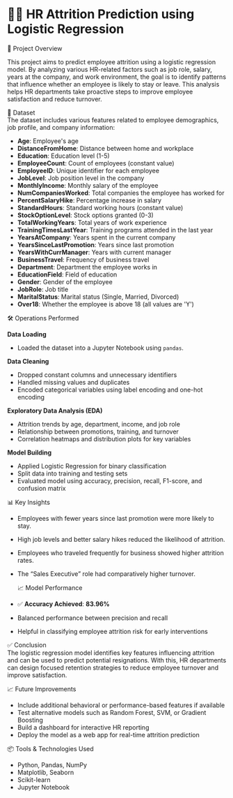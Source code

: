 # 🧑‍💼 HR Attrition Prediction using Logistic Regression

📌 Project Overview

This project aims to predict employee attrition using a logistic regression model. By analyzing various HR-related factors such as job role, salary, years at the company, and work environment, the goal is to identify patterns that influence whether an employee is likely to stay or leave. This analysis helps HR departments take proactive steps to improve employee satisfaction and reduce turnover.

📁 Dataset  
The dataset includes various features related to employee demographics, job profile, and company information:

- **Age**: Employee's age  
- **DistanceFromHome**: Distance between home and workplace  
- **Education**: Education level (1-5)  
- **EmployeeCount**: Count of employees (constant value)  
- **EmployeeID**: Unique identifier for each employee  
- **JobLevel**: Job position level in the company  
- **MonthlyIncome**: Monthly salary of the employee  
- **NumCompaniesWorked**: Total companies the employee has worked for  
- **PercentSalaryHike**: Percentage increase in salary  
- **StandardHours**: Standard working hours (constant value)  
- **StockOptionLevel**: Stock options granted (0-3)  
- **TotalWorkingYears**: Total years of work experience  
- **TrainingTimesLastYear**: Training programs attended in the last year  
- **YearsAtCompany**: Years spent in the current company  
- **YearsSinceLastPromotion**: Years since last promotion  
- **YearsWithCurrManager**: Years with current manager  
- **BusinessTravel**: Frequency of business travel  
- **Department**: Department the employee works in  
- **EducationField**: Field of education  
- **Gender**: Gender of the employee  
- **JobRole**: Job title  
- **MaritalStatus**: Marital status (Single, Married, Divorced)  
- **Over18**: Whether the employee is above 18 (all values are 'Y')  

🛠️ Operations Performed

**Data Loading**  
- Loaded the dataset into a Jupyter Notebook using `pandas`.

**Data Cleaning**  
- Dropped constant columns and unnecessary identifiers  
- Handled missing values and duplicates  
- Encoded categorical variables using label encoding and one-hot encoding

**Exploratory Data Analysis (EDA)**  
- Attrition trends by age, department, income, and job role  
- Relationship between promotions, training, and turnover  
- Correlation heatmaps and distribution plots for key variables  

**Model Building**  
- Applied Logistic Regression for binary classification  
- Split data into training and testing sets  
- Evaluated model using accuracy, precision, recall, F1-score, and confusion matrix  

📊 Key Insights

- Employees with fewer years since last promotion were more likely to stay.  
- High job levels and better salary hikes reduced the likelihood of attrition.  
- Employees who traveled frequently for business showed higher attrition rates.  
- The “Sales Executive” role had comparatively higher turnover.

  📈 Model Performance

- ✅ **Accuracy Achieved**: **83.96%**
- Balanced performance between precision and recall
- Helpful in classifying employee attrition risk for early interventions 

✅ Conclusion  
The logistic regression model identifies key features influencing attrition and can be used to predict potential resignations. With this, HR departments can design focused retention strategies to reduce employee turnover and improve satisfaction.

📈 Future Improvements  

- Include additional behavioral or performance-based features if available  
- Test alternative models such as Random Forest, SVM, or Gradient Boosting  
- Build a dashboard for interactive HR reporting  
- Deploy the model as a web app for real-time attrition prediction  

📦 Tools & Technologies Used  
- Python, Pandas, NumPy  
- Matplotlib, Seaborn  
- Scikit-learn  
- Jupyter Notebook  
